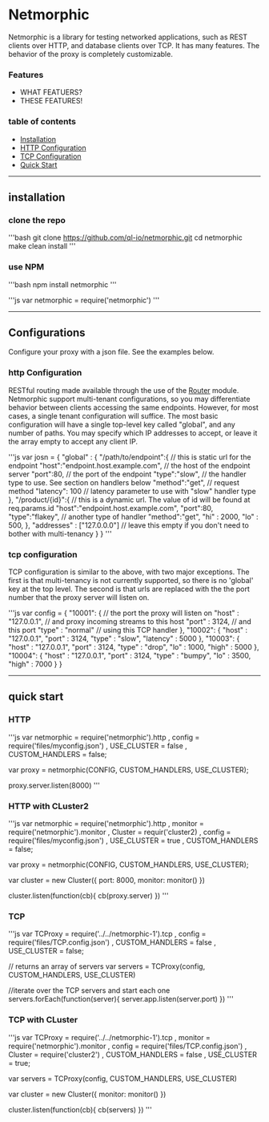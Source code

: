 # Netmorphic

Netmorphic is a library for testing networked applications, such as REST clients over HTTP, and database clients over TCP. It has many features. The behavior of the proxy is completely customizable.

### Features
* WHAT FEATUERS?
* THESE FEATURES!

### table of contents
* [Installation](#installation)
* [HTTP Configuration](#http-configuration)
* [TCP Configuration](#tcp-configuration)
* [Quick Start](#quick-start)

***

## installation 

### clone the repo

'''bash
git clone https://github.com/ql-io/netmorphic.git
cd netmorphic 
make clean install
'''

### use NPM

'''bash
npm install netmorphic
'''

'''js
var netmorphic = require('netmorphic')
'''



***

## Configurations

Configure your proxy with a json file. See the examples below.

### http Configuration

RESTful routing made available through the use of the [Router](https://npmjs.org/package/router) module. Netmorphic support multi-tenant configurations, so you may differentiate behavior between clients accessing the same endpoints. However, for most cases, a single tenant configuration will suffice. The most basic configuration will have a single top-level key called "global", and any number of paths. You may specify which IP addresses to accept, or leave it the array empty to accept any client IP.

'''js
var josn = 
{
	"global" : {
		"/path/to/endpoint":{ // this is static url for the endpoint
			"host":"endpoint.host.example.com", // the host of the endpoint server
	        "port":80, // the port of the endpoint
	        "type":"slow", // the handler type to use. See section on handlers below
			"method":"get", // request method
			"latency": 100 // latency parameter to use with "slow" handler type
		},
		"/product/{id}":{ // this is a dynamic url. The value of id will be found at req.params.id
			"host":"endpoint.host.example.com",
	        "port":80,
	        "type":"flakey", // another type of handler
			"method":"get",
			"hi" : 2000,
			"lo" : 500,
		},
		"addresses" : ["127.0.0.0"] // leave this empty if you don't need to bother with multi-tenancy
	}
}
''' 

### tcp configuration

TCP configuration is similar to the above, with two major exceptions. The first is that multi-tenancy is not currently supported, so there is no 'global' key at the top level. The second is that urls are replaced with the the port number that the proxy server will listen on.

'''js
var config = {
	"10001": { // the port the proxy will listen on
		"host" : "127.0.0.1", // and proxy incoming streams to this host
		"port" : 3124, // and this port
		"type" : "normal" // using this TCP handler
	},
	"10002": {
		"host" : "127.0.0.1",
		"port" : 3124,
		"type" : "slow",
		"latency" : 5000
	},
	"10003": {
		"host" : "127.0.0.1",
		"port" : 3124,
		"type" : "drop",
		"lo" : 1000,
		"high" : 5000
	},
	"10004": {
		"host" : "127.0.0.1",
		"port" : 3124,
		"type" : "bumpy",
		"lo" : 3500,
		"high" : 7000
	}
}

***

## quick start

### HTTP

'''js
var netmorphic = require('netmorphic').http
  , config = require('files/myconfig.json')
  , USE_CLUSTER = false
  , CUSTOM_HANDLERS = false;

var proxy = netmorphic(CONFIG, CUSTOM_HANDLERS, USE_CLUSTER); 

proxy.server.listen(8000)
'''

### HTTP with CLuster2

'''js
var netmorphic = require('netmorphic').http
  , monitor = require('netmorphic').monitor
  , Cluster = requir('cluster2)
  , config = require('files/myconfig.json')
  , USE_CLUSTER = true
  , CUSTOM_HANDLERS = false;

var proxy = netmorphic(CONFIG, CUSTOM_HANDLERS, USE_CLUSTER); 

var cluster = new Cluster({
	port: 8000,
	monitor: monitor()
})

cluster.listen(function(cb){
	cb(proxy.server)
})
'''

### TCP

'''js
var TCProxy = require('../../netmorphic-1').tcp
  , config = require('files/TCP.config.json')
  , CUSTOM_HANDLERS = false
  , USE_CLUSTER = false;

// returns an array of servers
var servers = TCProxy(config, CUSTOM_HANDLERS, USE_CLUSTER)

//iterate over the TCP servers and start each one
servers.forEach(function(server){
	server.app.listen(server.port)
})
'''

### TCP with CLuster

'''js
var TCProxy = require('../../netmorphic-1').tcp
  , monitor = require('netmorphic').monitor
  , config = require('files/TCP.config.json')
  , Cluster = require('cluster2')
  , CUSTOM_HANDLERS = false
  , USE_CLUSTER = true;

var servers = TCProxy(config, CUSTOM_HANDLERS, USE_CLUSTER)

var cluster = new Cluster({
	monitor: monitor()
})

cluster.listen(function(cb){
	cb(servers)
})
'''

